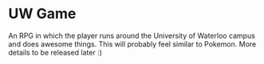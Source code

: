 ﻿# UW Game
An RPG in which the player runs around the University of Waterloo campus and does awesome things.
This will probably feel similar to Pokemon. More details to be released later :)

